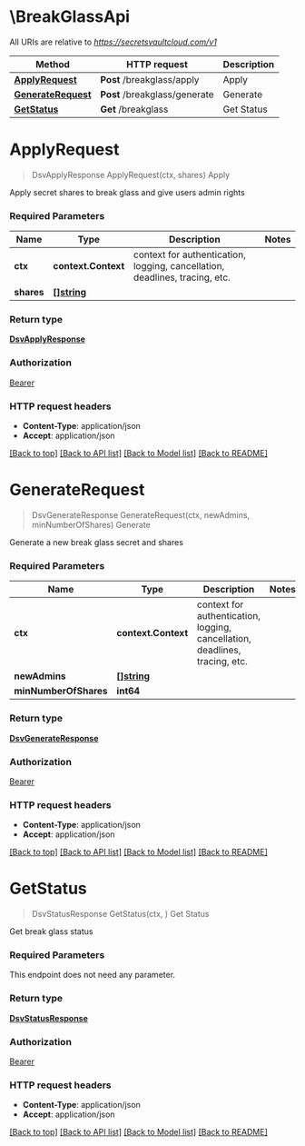 # \BreakGlassApi

All URIs are relative to *https://secretsvaultcloud.com/v1*

Method | HTTP request | Description
------------- | ------------- | -------------
[**ApplyRequest**](BreakGlassApi.md#ApplyRequest) | **Post** /breakglass/apply | Apply
[**GenerateRequest**](BreakGlassApi.md#GenerateRequest) | **Post** /breakglass/generate | Generate
[**GetStatus**](BreakGlassApi.md#GetStatus) | **Get** /breakglass | Get Status


# **ApplyRequest**
> DsvApplyResponse ApplyRequest(ctx, shares)
Apply

Apply secret shares to break glass and give users admin rights

### Required Parameters

Name | Type | Description  | Notes
------------- | ------------- | ------------- | -------------
 **ctx** | **context.Context** | context for authentication, logging, cancellation, deadlines, tracing, etc.
  **shares** | [**[]string**](string.md)|  | 

### Return type

[**DsvApplyResponse**](ApplyResponse.md)

### Authorization

[Bearer](../README.md#Bearer)

### HTTP request headers

 - **Content-Type**: application/json
 - **Accept**: application/json

[[Back to top]](#) [[Back to API list]](../README.md#documentation-for-api-endpoints) [[Back to Model list]](../README.md#documentation-for-models) [[Back to README]](../README.md)

# **GenerateRequest**
> DsvGenerateResponse GenerateRequest(ctx, newAdmins, minNumberOfShares)
Generate

Generate a new break glass secret and shares

### Required Parameters

Name | Type | Description  | Notes
------------- | ------------- | ------------- | -------------
 **ctx** | **context.Context** | context for authentication, logging, cancellation, deadlines, tracing, etc.
  **newAdmins** | [**[]string**](string.md)|  | 
  **minNumberOfShares** | **int64**|  | 

### Return type

[**DsvGenerateResponse**](GenerateResponse.md)

### Authorization

[Bearer](../README.md#Bearer)

### HTTP request headers

 - **Content-Type**: application/json
 - **Accept**: application/json

[[Back to top]](#) [[Back to API list]](../README.md#documentation-for-api-endpoints) [[Back to Model list]](../README.md#documentation-for-models) [[Back to README]](../README.md)

# **GetStatus**
> DsvStatusResponse GetStatus(ctx, )
Get Status

Get break glass status

### Required Parameters
This endpoint does not need any parameter.

### Return type

[**DsvStatusResponse**](StatusResponse.md)

### Authorization

[Bearer](../README.md#Bearer)

### HTTP request headers

 - **Content-Type**: application/json
 - **Accept**: application/json

[[Back to top]](#) [[Back to API list]](../README.md#documentation-for-api-endpoints) [[Back to Model list]](../README.md#documentation-for-models) [[Back to README]](../README.md)

